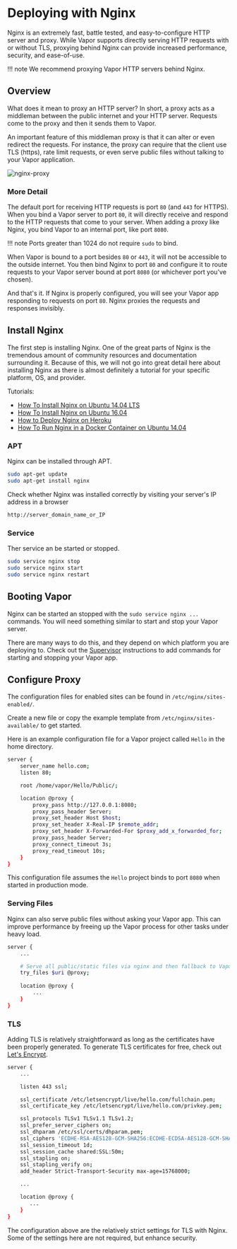 # Deploying with Nginx

Nginx is an extremely fast, battle tested, and easy-to-configure HTTP server and proxy. While Vapor supports directly serving HTTP requests with or without TLS, proxying behind Nginx can provide increased performance, security, and ease-of-use. 

!!! note
    We recommend proxying Vapor HTTP servers behind Nginx.

## Overview

What does it mean to proxy an HTTP server? In short, a proxy acts as a middleman between the public internet and your HTTP server. Requests come to the proxy and then it sends them to Vapor. 

An important feature of this middleman proxy is that it can alter or even redirect the requests. For instance, the proxy can require that the client use TLS (https), rate limit requests, or even serve public files without talking to your Vapor application.

![nginx-proxy](https://cloud.githubusercontent.com/assets/1342803/20184965/5d9d588a-a738-11e6-91fe-28c3a4f7e46b.png)

### More Detail

The default port for receiving HTTP requests is port `80` (and `443` for HTTPS). When you bind a Vapor server to port `80`, it will directly receive and respond to the HTTP requests that come to your server. When adding a proxy like Nginx, you bind Vapor to an internal port, like port `8080`. 

!!! note
    Ports greater than 1024 do not require `sudo` to bind.

When Vapor is bound to a port besides `80` or `443`, it will not be accessible to the outside internet. You then bind Nginx to port `80` and configure it to route requests to your Vapor server bound at port `8080` (or whichever port you've chosen).

And that's it. If Nginx is properly configured, you will see your Vapor app responding to requests on port `80`. Nginx proxies the requests and responses invisibly.

## Install Nginx

The first step is installing Nginx. One of the great parts of Nginx is the tremendous amount of community resources and documentation surrounding it. Because of this, we will not go into great detail here about installing Nginx as there is almost definitely a tutorial for your specific platform, OS, and provider.

Tutorials:

- [How To Install Nginx on Ubuntu 14.04 LTS](https://www.digitalocean.com/community/tutorials/how-to-install-nginx-on-ubuntu-14-04-lts)
- [How To Install Nginx on Ubuntu 16.04](https://www.digitalocean.com/community/tutorials/how-to-install-nginx-on-ubuntu-16-04)
- [How to Deploy Nginx on Heroku](https://blog.codeship.com/how-to-deploy-nginx-on-heroku/)
- [How To Run Nginx in a Docker Container on Ubuntu 14.04](https://www.digitalocean.com/community/tutorials/how-to-run-nginx-in-a-docker-container-on-ubuntu-14-04)


### APT

Nginx can be installed through APT.

```sh
sudo apt-get update
sudo apt-get install nginx
```

Check whether Nginx was installed correctly by visiting your server's IP address in a browser

```sh
http://server_domain_name_or_IP
```

### Service

Ther service an be started or stopped.

```sh
sudo service nginx stop
sudo service nginx start
sudo service nginx restart
```

## Booting Vapor

Nginx can be started an stopped with the `sudo service nginx ...` commands. You will need something similar to start and stop your Vapor server.

There are many ways to do this, and they depend on which platform you are deploying to. Check out the [Supervisor](supervisor.md) instructions to add commands for starting and stopping your Vapor app.

## Configure Proxy

The configuration files for enabled sites can be found in `/etc/nginx/sites-enabled/`.

Create a new file or copy the example template from `/etc/nginx/sites-available/` to get started.

Here is an example configuration file for a Vapor project called `Hello` in the home directory.

```sh
server {
    server_name hello.com;
    listen 80;

    root /home/vapor/Hello/Public/;

    location @proxy {
        proxy_pass http://127.0.0.1:8080;
        proxy_pass_header Server;
        proxy_set_header Host $host;
        proxy_set_header X-Real-IP $remote_addr;
        proxy_set_header X-Forwarded-For $proxy_add_x_forwarded_for;
        proxy_pass_header Server;
        proxy_connect_timeout 3s;
        proxy_read_timeout 10s;
    }
}
```

This configuration file assumes the `Hello` project binds to port `8080` when started in production mode.

### Serving Files

Nginx can also serve public files without asking your Vapor app. This can improve performance by freeing up the Vapor process for other tasks under heavy load.

```sh
server {
	...

	# Serve all public/static files via nginx and then fallback to Vapor for the rest
    try_files $uri @proxy;
	
	location @proxy {
		...
	}
}
```

### TLS

Adding TLS is relatively straightforward as long as the certificates have been properly generated. To generate TLS certificates for free, check out [Let's Encrypt](https://letsencrypt.org/getting-started/).

```sh
server {
    ...

    listen 443 ssl;

    ssl_certificate /etc/letsencrypt/live/hello.com/fullchain.pem;
    ssl_certificate_key /etc/letsencrypt/live/hello.com/privkey.pem;

    ssl_protocols TLSv1 TLSv1.1 TLSv1.2;
    ssl_prefer_server_ciphers on;
    ssl_dhparam /etc/ssl/certs/dhparam.pem;
    ssl_ciphers 'ECDHE-RSA-AES128-GCM-SHA256:ECDHE-ECDSA-AES128-GCM-SHA256:ECDHE-RSA-AES256-GCM-SHA384:ECDHE-ECDSA-AES256-GCM-SHA384:DHE-RSA-AES128-GCM-SHA256:DHE-DSS-AES128-GCM-SHA256:kEDH+AESGCM:ECDHE-RSA-AES128-SHA256:ECDHE-ECDSA-AES128-SHA256:ECDHE-RSA-AES128-SHA:ECDHE-ECDSA-AES128-SHA:ECDHE-RSA-AES256-SHA384:ECDHE-ECDSA-AES256-SHA384:ECDHE-RSA-AES256-SHA:ECDHE-ECDSA-AES256-SHA:DHE-RSA-AES128-SHA256:DHE-RSA-AES128-SHA:DHE-DSS-AES128-SHA256:DHE-RSA-AES256-SHA256:DHE-DSS-AES256-SHA:DHE-RSA-AES256-SHA:AES128-GCM-SHA256:AES256-GCM-SHA384:AES128-SHA256:AES256-SHA256:AES128-SHA:AES256-SHA:AES:CAMELLIA:DES-CBC3-SHA:!aNULL:!eNULL:!EXPORT:!DES:!RC4:!MD5:!PSK:!aECDH:!EDH-DSS-DES-CBC3-SHA:!EDH-RSA-DES-CBC3-SHA:!KRB5-DES-CBC3-SHA';
    ssl_session_timeout 1d;
    ssl_session_cache shared:SSL:50m;
    ssl_stapling on;
    ssl_stapling_verify on;
    add_header Strict-Transport-Security max-age=15768000;

    ...

    location @proxy {
       ...
    }
}
```

The configuration above are the relatively strict settings for TLS with Nginx. Some of the settings here are not required, but enhance security.
